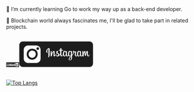 🌱 I’m currently learning Go to work my way up as a back-end developer.

:metal: Blockchain world always fascinates me, I'll be glad to take part in related projects.

  
<br>
<a href="https://www.linkedin.com/in/e-amiri/" target="_blank"><img alt="LinkedIn" src="https://github.com/E-Amiri/E-Amiri/blob/main/LinkedIn-v1.png" width="35"></a><a href="https://www.instagram.com/ehsan.9891" target="_blank"><img alt="Instagram" src="https://github.com/E-Amiri/E-Amiri/blob/main/Instagram-v1.png" width="200"></a>
<br>

<br>

[![Top Langs](https://github-readme-stats.vercel.app/api/top-langs/?username=E-Amiri&theme=github_dark&layout=compact)](https://github.com/E-Amiri/E-Amiri)

<br>
